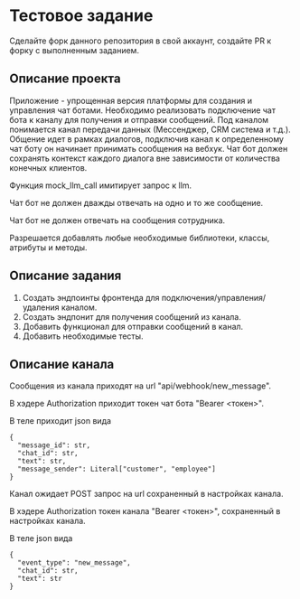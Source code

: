 # Тестовое задание
Сделайте форк данного репозитория в свой аккаунт, создайте PR к форку с выполненным заданием.

## Описание проекта
Приложение - упрощенная версия платформы для создания и управления чат ботами.
Необходимо реализовать подключение чат бота к каналу для получения и отправки сообщений.
Под каналом понимается канал передачи данных (Мессенджер, CRM система и т.д.).  Общение идет в рамках диалогов, подключив канал к определенному чат боту он начинает принимать сообщения на вебхук.  Чат бот должен сохранять контекст каждого диалога вне зависимости от количества конечных клиентов.

Функция mock_llm_call имитирует запрос к llm.

Чат бот не должен дважды отвечать на одно и то же сообщение. 

Чат бот не должен отвечать на сообщения сотрудника.

Разрешается добавлять любые необходимые библиотеки, классы, атрибуты и методы.

## Описание задания
1. Создать эндпоинты фронтенда для подключения/управления/удаления каналом.
2. Создать эндпонит для получения сообщений из канала.
3. Добавить функционал для отправки сообщений в канал.
4. Добавить необходимые тесты.

## Описание канала
Сообщения из канала приходят на url "api/webhook/new_message".

В хэдере Authorization приходит токен чат бота "Bearer <токен>".

В теле приходит json вида
```
{
  "message_id": str,
  "chat_id": str,
  "text": str,
  "message_sender": Literal["customer", "employee"]
}
```
Канал ожидает POST запрос на url сохраненный в настройках канала.

В хэдере Authorization токен канала "Bearer <токен>", сохраненный в настройках канала.

В теле json вида
```
{
  "event_type": "new_message",
  "chat_id": str,
  "text": str
}
```
